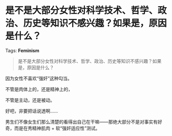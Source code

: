 # 是不是大部分女性对科学技术、哲学、政治、历史等知识不感兴趣？如果是，原因是什么？

Tags: **Feminism**

> 是不是大部分女性对科学技术、哲学、政治、历史等知识不感兴趣？如果是，原因是什么？

因为女性不喜欢“强奸”这种勾当。

不管是肉体上的，还是精神上的，

不管是主动，还是被动。

好吧，非要把话说透啊……

男生们不像女生们那么清楚的看得出自己在干嘛——那绝大部分不是对事实有好奇，而是在秀精神肌肉 + 软“强奸适应性”测试。



